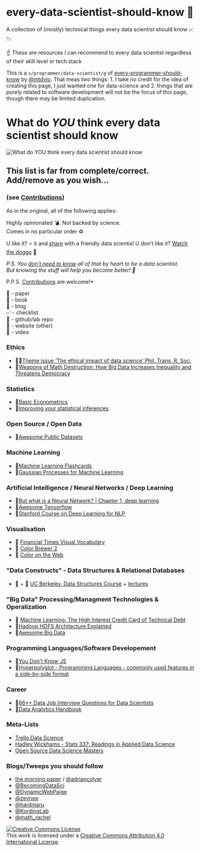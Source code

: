 # every-data-scientist-should-know :thinking: 
A collection of (mostly) technical things every data scientist should know :chart_with_upwards_trend: :chart_with_downwards_trend: 

:point_up: These are resources I can recommend to every data scientist regardless of their skill level or tech stack

This is a `s/programmer/data-scientist/g` of [every-programmer-should-know](https://github.com/mtdvio/every-programmer-should-know) by [@mtdvio](https://github.com/mtdvio). That meas two things: 1. I take no credit for the idea of creating this page, I just wanted one for data-science and 2. things that are *purely* related to software development will not be the focus of this page, though there may be limited duplication.

# What do *YOU* think every data scientist should know
![What do YOU think every data scientist should know](http://i0.kym-cdn.com/photos/images/original/000/806/927/d30.jpg)
## This list is far from complete/correct. Add/remove as you wish...
### (see [Contributions](CONTRIBUTING.md))

As in the original, all of the following applies:

   Highly opinionated :bomb:. Not backed by science.  
   Comes in no particular order :recycle:

   U like it? :star: it and [share](https://twitter.com/mr_mig_by/status/900735231552098306) with a friendly data scientis!
   U don't like it? [Watch the doggo](https://twitter.com/RespectfulMemes/status/900147758845308930) :dog:

   *P.S. You [don't need to know](https://xkcd.com/1050/) all of that by heart to be a data scientist.  
   But knowing the stuff will help you become better! :muscle:*
     
   P.P.S. [Contributions](CONTRIBUTING.md) are welcome!*

:scroll: - paper  
:book: - book  
:page_facing_up: - blog  
:white_check_mark: - checklist  
:open_file_folder: - github/lab repo  
:link: - website (other)  
:movie_camera: - video  


### Ethics
- :scroll::scroll:[Theme issue ‘The ethical impact of data science’ Phil. Trans. R. Soc.](http://rsta.royalsocietypublishing.org/content/374/2083)
- :book:[Weapons of Math Destruction: How Big Data Increases Inequality and Threatens Democracy](https://www.goodreads.com/book/show/28186015-weapons-of-math-destruction)

### Statistics 
- :book:[Basic Econometrics](https://www.goodreads.com/book/show/308227.Basic_Econometrics_4th_Economy_Edition)
- :school:[Improving your statistical inferences](https://www.coursera.org/learn/statistical-inferences)

### Open Source / Open Data
- :link:[Awesome Public Datasets](https://github.com/awesomedata/awesome-public-datasets)

### Machine Learning
- :card_index:[Machine Learning Flashcards](https://machinelearningflashcards.com/)
- :book:[Gaussian Processes for Machine Learning](http://www.gaussianprocess.org/gpml/chapters/)

### Artificial Intelligence / Neural Networks / Deep Learning
- :movie_camera:[But what *is* a Neural Network? | Chapter 1, deep learning](https://www.youtube.com/watch?v=aircAruvnKk&feature=youtu.be)
- :link:[Awesome Tensorflow](https://github.com/jtoy/awesome-tensorflow/blob/master/README.md)
- :school:[Stanford Course on Deep Learning for NLP](http://cs224d.stanford.edu/)

### Visualisation
- :open_file_folder: [Financial Times Visual Vocabulary](https://github.com/ft-interactive/chart-doctor/tree/master/visual-vocabulary)
- :link: [Color Brewer 2](http://colorbrewer2.org/#type=sequential&scheme=BuGn&n=3)
- :link: [Color on the Web](https://css-tricks.com/nerds-guide-color-web/)

### "Data Constructs" - Data Structures & Relational Databases
- :school: + :movie_camera: [UC Berkeley, Data Structures Course](https://people.eecs.berkeley.edu/~jrs/61b/) + [lectures](https://archive.org/details/ucberkeley_webcast_QMV45tHCYNI)

### "Big Data" Processing/Managment Technologies & Operalization
- :scroll: [Machine Learning: The High Interest Credit Card of Technical Debt](https://static.googleusercontent.com/media/research.google.com/en//pubs/archive/43146.pdf)
- :link:[Hadoop HDFS Architecture Explained](https://data-flair.training/blogs/hadoop-hdfs-architecture/)
- :link:[Awesome Big Data](https://github.com/onurakpolat/awesome-bigdata)

### Programming Languages/Software Developement
- :book:[You Don't Know JS](https://www.goodreads.com/series/139311-you-don-t-know-js)
- :link:[Hyperpolyglot - Programming Languages - commonly used features in a side-by-side format](http://hyperpolyglot.org/)

### Career
- :link:[66++ Data Job Interview Questions for Data Scientists](https://www.datasciencecentral.com/profiles/blogs/66-job-interview-questions-for-data-scientists)
- :book:[Data Analytics Handbook](https://www.teamleada.com/handbook)

### Meta-Lists
- [Trello Data Science](https://trello.com/b/rbpEfMld/data-science)
- [Hadley Wickhams - Stats 337: Readings in Applied Data Science](https://github.com/hadley/stats337)
- [Open Source Data Science Masters](http://datasciencemasters.org/)

### Blogs/Tweeps you should follow
- [the morning paper](https://blog.acolyer.org/) / [@adriancolyer](https://twitter.com/adriancolyer)
- [@BecomingDataSci](https://twitter.com/BecomingDataSci)
- [@DynamicWebPaige](https://twitter.com/DynamicWebPaige)
- [@zeynep](https://twitter.com/zeynep)
- [@hardmaru](https://twitter.com/hardmaru)
- [@KordingLab](https://twitter.com/KordingLab)
- [@math_rachel](https://twitter.com/math_rachel)

<a rel="license" href="http://creativecommons.org/licenses/by/4.0/"><img alt="Creative Commons License" style="border-width:0" src="https://i.creativecommons.org/l/by/4.0/88x31.png" /></a><br />This work is licensed under a <a rel="license" href="http://creativecommons.org/licenses/by/4.0/">Creative Commons Attribution 4.0 International License</a>.
